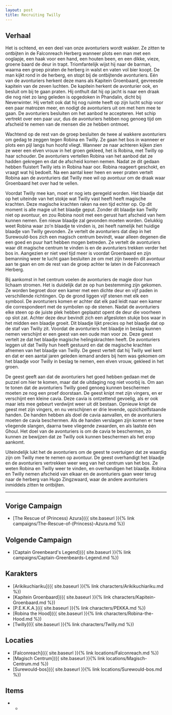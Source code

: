 ```yaml
---
layout: post
title: Recruiting Twilly
---
```


## Verhaal
Het is ochtend, en een deel van onze avonturiers wordt wakker. Ze zitten te ontbijten in de Falconreach Herberg wanneer plots een man met een ooglapje, een haak voor een hand, een houten been, en een dikke, vieze, groene baard de deur in trapt. Triomfantelijk wijst hij naar de barman, waarna een groep piraten de herberg in walst en vaten vol bier koopt. De man kijkt rond in de herberg, en stopt bij de ontbijtende avonturiers. Eén van de avonturiers herkent deze mans als Kapitein Groenbaard, gevreesde kapitein van de zeven luchten. De kapitein herkent de avonturier ook, en besluit om bij te gaan praten. Hij onthult dat hij op jacht is naar een draak die nog niet zo lang geleden is opgedoken in Phandalin, dicht bij Neverwinter. Hij vertelt ook dat hij nog ruimte heeft op zijn lucht schip voor een paar matrozen meer, en nodigt de avonturiers uit om met hem mee te gaan. De avonturiers besluiten om het aanbod te accepteren. Het schip vertrekt over een paar uur, dus de avonturiers hebben nog genoeg tijd om afscheid te nemen van de mensen die ze hebben ontmoet.

Wachtend op de rest van de groep besluiten de twee al wakkere avonturiers om gedag te zeggen tegen Robina en Twilly. Ze gaan het bos in wanneer er plots een pijl langs hun hoofd vliegt. Wanneer ze naar achteren kijken zien ze weer een elven vrouw in het groen gekleed, het is Robina, met Twilly op haar schouder. De avonturiers vertellen Robina van het aanbod dat ze hadden gekregen en dat de afscheid komen nemen. Nadat ze dit gedaan hebben fluistert Twilly iets in Robina haar oor. Robina reageert geschokt, en vraagt wat hij bedoelt. Na een aantal keer heen en weer praten vertelt Robina aan de avonturiers dat Twilly mee wil op avontuur om de draak waar Groenbaard het over had te vellen.

Voordat Twilly mee kan, moet er nog iets geregeld worden. Het blaadje dat op het uiteinde van het stokje wat Twilly vast heeft heeft magische krachten. Deze magische krachten raken na een tijd echter op. Op dit moment is alle magie uit het blaadje geput. Zonder dit blaadje kan Twilly niet op avontuur, en zou Robina nooit met een gerust hart afscheid van hem kunnen nemen. Een nieuw blaadje zal gevonden moeten worden. Gelukkig weet Robina waar zo'n blaadje te vinden is, zei heeft namelijk het huidige blaadje van Twilly gevonden. Ze vertelt de avonturiers dat diep in het Surewould-bos zich een magisch centrum bevindt, waar alleen degenen die een goed en puur hart hebben mogen betreden. Ze vertelt de avonturiers waar dit magische centrum te vinden is en de avonturiers trekken verder het bos in. Aangezien er niet veel tijd meer is voordat Groenbaard en zijn bemanning weer te lucht gaan besluiten ze om met zijn tweeën dit avontuur aan te gaan en om de rest van de groep achter te laten in de Falconreach Herberg.

Bij aankomst in het centrum voelen de avonturiers de magie door hun lichaam stromen. Het is duidelijk dat ze op hun bestemming zijn gekomen. Ze worden begroet door een kamer met een dichte deur en vijf paden in verschillende richtingen. Op de grond liggen vijf stenen met elk een symbool. De avonturiers komen er achter dat elk pad leidt naar een kamer die correspondeert met de symbolen op de stenen. Nadat de avonturiers elke steen op de juiste plek hebben geplaatst opent de deur die voorheen op slot zat. Achter deze deur bevindt zich een afgesloten stukje bos waar in het midden een blaadje groeit. Dit blaadje lijkt precies op het blaadje dat op de staf van Twilly zit. Voordat de avonturiers het blaadje in beslag kunnen nemen verschijnt er een geest van een oude man voor ze. Deze geest vertelt ze dat het blaadje magische helingskrachten heeft. De avonturiers leggen uit dat Twilly hun heeft gestuurd en dat de magische krachten afnemen van het blaadje van Twilly. De geest vertelt dat hij Twilly wel kent en dat er een aantal jaren geleden iemand anders bij hem was gekomen om het blaadje voor Twilly in beslag te nemen, een elven vrouw, gekleed in het groen.

De geest geeft aan dat de avonturiers het goed hebben gedaan met de puzzel om hier te komen, maar dat de uitdaging nog niet voorbij is. Om aan te tonen dat de avonturiers Twilly goed genoeg kunnen beschermen moeten ze nog een proef doorstaan. De geest knipt met zijn vingers, en er verschijnt een kleine cavia. Deze cavia is ontzettend gevoelig, als er ook maar iets mee gebeurt verdwijnt weer uit dit bestaan. Opnieuw knipt de geest met zijn vingers, en nu verschijnen er drie levende, opzichzelfstaande handen. De handen hebben als doel de cavia aanvallen, en de avonturiers moeten de cavia beschermen. Als de handen verslagen zijn komen er twee vliegende slangen, daarna twee vliegende zwaarden, en als laatste één Ghoul. Het doel van de avonturiers is om de cavia te beschermen, zo kunnen ze bewijzen dat ze Twilly ook kunnen beschermen als het erop aankomt.

Uiteindelijk lukt het de avonturiers om de geest te overtuigen dat ze waardig zijn om Twilly mee te nemen op avontuur. De geest overhandigt het blaadje en de avonturiers vertrekken weer weg van het centrum van het bos. Ze weten Robina en Twilly weer te vinden, en overhandigen het blaadje. Robina en Twilly nemen afscheid van elkaar en de avonturiers gaan weer terug naar de herberg van Hugo Zingzwaard, waar de andere avonturiers inmiddels zitten te ontbijten.

---

## Vorige Campaign
* [The Rescue of (Princess) Azura]({{ site.baseurl }}{% link campaigns/The-Rescue-of-(Princess)-Azura.md %})

## Volgende Campaign
* [Captain Greenbeard's Legend]({{ site.baseurl }}{% link campaigns/Captain-Greenbeards-Legend.md %})

## Karakters
* [Arikikuchiariku]({{ site.baseurl }}{% link characters/Arikikuchiariku.md %})
* [Kapitein Groenbaard]({{ site.baseurl }}{% link characters/Kapitein-Groenbaard.md %})
* [P.E.K.K.A.]({{ site.baseurl }}{% link characters/PEKKA.md %})
* [Robina the Hood]({{ site.baseurl }}{% link characters/Robina-the-Hood.md %})
* [Twilly]({{ site.baseurl }}{% link characters/Twilly.md %})

## Locaties
* [Falconreach]({{ site.baseurl }}{% link locations/Falconreach.md %})
* [Magisch Centrum]({{ site.baseurl }}{% link locations/Magisch-Centrum.md %})
* [Surewould-bos]({{ site.baseurl }}{% link locations/Surewould-bos.md %})

## Items
* -